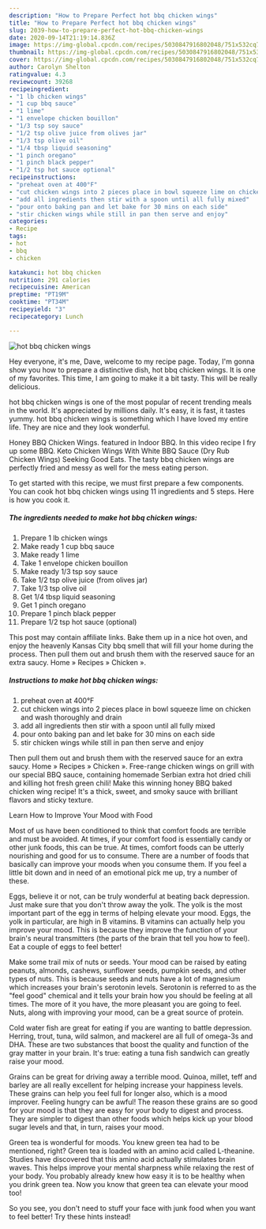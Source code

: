```yaml
---
description: "How to Prepare Perfect hot bbq chicken wings"
title: "How to Prepare Perfect hot bbq chicken wings"
slug: 2039-how-to-prepare-perfect-hot-bbq-chicken-wings
date: 2020-09-14T21:19:14.836Z
image: https://img-global.cpcdn.com/recipes/5030847916802048/751x532cq70/hot-bbq-chicken-wings-recipe-main-photo.jpg
thumbnail: https://img-global.cpcdn.com/recipes/5030847916802048/751x532cq70/hot-bbq-chicken-wings-recipe-main-photo.jpg
cover: https://img-global.cpcdn.com/recipes/5030847916802048/751x532cq70/hot-bbq-chicken-wings-recipe-main-photo.jpg
author: Carolyn Shelton
ratingvalue: 4.3
reviewcount: 39268
recipeingredient:
- "1 lb chicken wings"
- "1 cup bbq sauce"
- "1 lime"
- "1 envelope chicken bouillon"
- "1/3 tsp soy sauce"
- "1/2 tsp olive juice from olives jar"
- "1/3 tsp olive oil"
- "1/4 tbsp liquid seasoning"
- "1 pinch oregano"
- "1 pinch black pepper"
- "1/2 tsp hot sauce optional"
recipeinstructions:
- "preheat oven at 400°F"
- "cut chicken wings into 2 pieces place in bowl squeeze lime on chicken and wash thoroughly and drain"
- "add all ingredients then stir with a spoon until all fully mixed"
- "pour onto baking pan and let bake for 30 mins on each side"
- "stir chicken wings while still in pan then serve and enjoy"
categories:
- Recipe
tags:
- hot
- bbq
- chicken

katakunci: hot bbq chicken 
nutrition: 291 calories
recipecuisine: American
preptime: "PT19M"
cooktime: "PT34M"
recipeyield: "3"
recipecategory: Lunch

---
```



![hot bbq chicken wings](https://img-global.cpcdn.com/recipes/5030847916802048/751x532cq70/hot-bbq-chicken-wings-recipe-main-photo.jpg)

Hey everyone, it's me, Dave, welcome to my recipe page. Today, I'm gonna show you how to prepare a distinctive dish, hot bbq chicken wings. It is one of my favorites. This time, I am going to make it a bit tasty. This will be really delicious.

hot bbq chicken wings is one of the most popular of recent trending meals in the world. It's appreciated by millions daily. It's easy, it is fast, it tastes yummy. hot bbq chicken wings is something which I have loved my entire life. They are nice and they look wonderful.

Honey BBQ Chicken Wings. featured in Indoor BBQ. In this video recipe I fry up some BBQ. Keto Chicken Wings With White BBQ Sauce (Dry Rub Chicken Wings) Seeking Good Eats. The tasty bbq chicken wings are perfectly fried and messy as well for the mess eating person.


To get started with this recipe, we must first prepare a few components. You can cook hot bbq chicken wings using 11 ingredients and 5 steps. Here is how you cook it.

<!--inarticleads1-->

##### The ingredients needed to make hot bbq chicken wings:

1. Prepare 1 lb chicken wings
1. Make ready 1 cup bbq sauce
1. Make ready 1 lime
1. Take 1 envelope chicken bouillon
1. Make ready 1/3 tsp soy sauce
1. Take 1/2 tsp olive juice (from olives jar)
1. Take 1/3 tsp olive oil
1. Get 1/4 tbsp liquid seasoning
1. Get 1 pinch oregano
1. Prepare 1 pinch black pepper
1. Prepare 1/2 tsp hot sauce (optional)


This post may contain affiliate links. Bake them up in a nice hot oven, and enjoy the heavenly Kansas City bbq smell that will fill your home during the process. Then pull them out and brush them with the reserved sauce for an extra saucy. Home » Recipes » Chicken ». 

<!--inarticleads2-->

##### Instructions to make hot bbq chicken wings:

1. preheat oven at 400°F
1. cut chicken wings into 2 pieces place in bowl squeeze lime on chicken and wash thoroughly and drain
1. add all ingredients then stir with a spoon until all fully mixed
1. pour onto baking pan and let bake for 30 mins on each side
1. stir chicken wings while still in pan then serve and enjoy


Then pull them out and brush them with the reserved sauce for an extra saucy. Home » Recipes » Chicken ». Free-range chicken wings on grill with our special BBQ sauce, containing homemade Serbian extra hot dried chili and killing hot fresh green chili! Make this winning honey BBQ baked chicken wing recipe! It&#39;s a thick, sweet, and smoky sauce with brilliant flavors and sticky texture. 

Learn How to Improve Your Mood with Food


Most of us have been conditioned to think that comfort foods are terrible and must be avoided. At times, if your comfort food is essentially candy or other junk foods, this can be true. At times, comfort foods can be utterly nourishing and good for us to consume. There are a number of foods that basically can improve your moods when you consume them. If you feel a little bit down and in need of an emotional pick me up, try a number of these.

Eggs, believe it or not, can be truly wonderful at beating back depression. Just make sure that you don't throw away the yolk. The yolk is the most important part of the egg in terms of helping elevate your mood. Eggs, the yolk in particular, are high in B vitamins. B vitamins can actually help you improve your mood. This is because they improve the function of your brain's neural transmitters (the parts of the brain that tell you how to feel). Eat a couple of eggs to feel better!

Make some trail mix of nuts or seeds. Your mood can be raised by eating peanuts, almonds, cashews, sunflower seeds, pumpkin seeds, and other types of nuts. This is because seeds and nuts have a lot of magnesium which increases your brain's serotonin levels. Serotonin is referred to as the "feel good" chemical and it tells your brain how you should be feeling at all times. The more of it you have, the more pleasant you are going to feel. Nuts, along with improving your mood, can be a great source of protein.

Cold water fish are great for eating if you are wanting to battle depression. Herring, trout, tuna, wild salmon, and mackerel are all full of omega-3s and DHA. These are two substances that boost the quality and function of the gray matter in your brain. It's true: eating a tuna fish sandwich can greatly raise your mood. 

Grains can be great for driving away a terrible mood. Quinoa, millet, teff and barley are all really excellent for helping increase your happiness levels. These grains can help you feel full for longer also, which is a mood improver. Feeling hungry can be awful! The reason these grains are so good for your mood is that they are easy for your body to digest and process. They are simpler to digest than other foods which helps kick up your blood sugar levels and that, in turn, raises your mood.

Green tea is wonderful for moods. You knew green tea had to be mentioned, right? Green tea is loaded with an amino acid called L-theanine. Studies have discovered that this amino acid actually stimulates brain waves. This helps improve your mental sharpness while relaxing the rest of your body. You probably already knew how easy it is to be healthy when you drink green tea. Now you know that green tea can elevate your mood too!

So you see, you don't need to stuff your face with junk food when you want to feel better! Try  these hints  instead!

